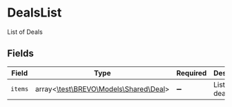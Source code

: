 # DealsList

List of Deals


## Fields

| Field                                                                | Type                                                                 | Required                                                             | Description                                                          |
| -------------------------------------------------------------------- | -------------------------------------------------------------------- | -------------------------------------------------------------------- | -------------------------------------------------------------------- |
| `items`                                                              | array<[\test\BREVO\Models\Shared\Deal](../../Models/Shared/Deal.md)> | :heavy_minus_sign:                                                   | List of deals                                                        |